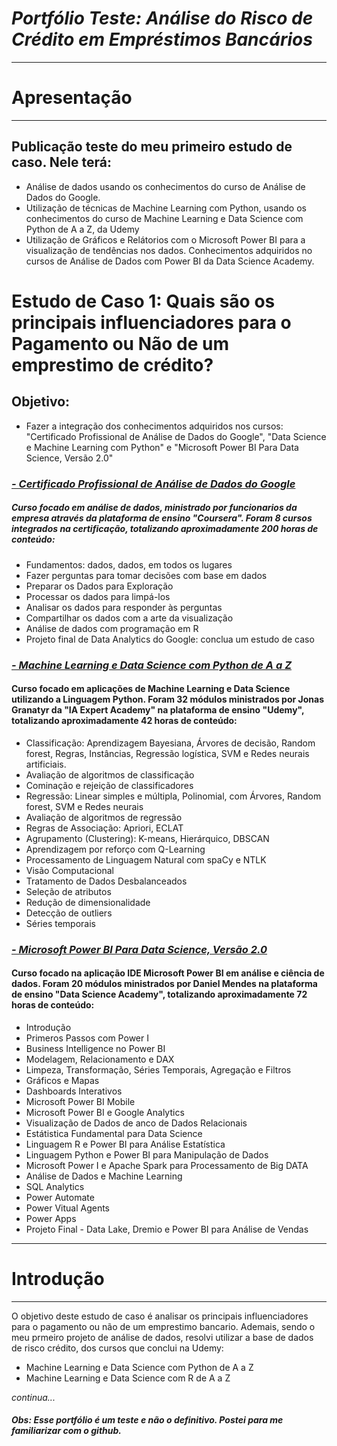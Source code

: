 # *Portfólio Teste: Análise do Risco de Crédito em Empréstimos Bancários*
***
# Apresentação
***
## Publicação teste do meu primeiro estudo de caso. Nele terá:
* Análise de dados usando os conhecimentos do curso de Análise de Dados do Google. 
* Utilização de técnicas de Machine Learning com Python, usando os conhecimentos do curso de Machine Learning e Data Science com Python de A a Z, da Udemy
* Utilização de Gráficos e Relátorios com o Microsoft Power BI para a visualização de tendências nos dados. Conhecimentos adquiridos no cursos de Análise de Dados com Power BI da Data Science Academy.


# **Estudo de Caso 1: Quais são os principais influenciadores para o Pagamento ou Não de um emprestimo de crédito?**

## Objetivo:
* Fazer a integração dos conhecimentos adquiridos nos cursos: "Certificado Profissional de Análise de Dados do Google", "Data Science e Machine Learning com Python" e "Microsoft Power BI Para Data Science, Versão 2.0" 


### [*- Certificado Profissional de Análise de Dados do Google*](https://www.coursera.org/professional-certificates/analise-de-dados-do-google)
##### Curso focado em análise de dados, ministrado por funcionarios da empresa através da plataforma de ensino "Coursera". Foram 8 cursos integrados na certificação, totalizando aproximadamente 200 horas de conteúdo:
* Fundamentos: dados, dados, em todos os lugares
* Fazer perguntas para tomar decisões com base em dados
* Preparar os Dados para Exploração
* Processar os dados para limpá-los
* Analisar os dados para responder às perguntas
* Compartilhar os dados com a arte da visualização
* Análise de dados com programação em R
* Projeto final de Data Analytics do Google: conclua um estudo de caso

### [*- Machine Learning e Data Science com Python de A a Z*](https://www.udemy.com/course/machine-learning-e-data-science-com-python-y/)
#### Curso focado em aplicações de Machine Learning e Data Science utilizando a Linguagem Python. Foram 32 módulos ministrados por Jonas Granatyr da "IA Expert Academy" na plataforma de ensino "Udemy", totalizando aproximadamente 42 horas de conteúdo:
* Classificação: Aprendizagem Bayesiana, Árvores de decisão, Random forest, Regras, Instâncias, Regressão logística, SVM e Redes neurais artificiais. 
* Avaliação de algoritmos de classificação
* Cominação e rejeição de classificadores
* Regressão: Linear simples e múltipla, Polinomial, com Árvores, Random forest, SVM e Redes neurais
* Avaliação de algoritmos de regressão
* Regras de Associação: Apriori, ECLAT
* Agrupamento (Clustering): K-means, Hierárquico, DBSCAN
* Aprendizagem por reforço com Q-Learning
* Processamento de Linguagem Natural com spaCy e NTLK
* Visão Computacional
* Tratamento de Dados Desbalanceados
* Seleção de atributos
* Redução de dimensionalidade
* Detecção de outliers
* Séries temporais

### [*- Microsoft Power BI Para Data Science, Versão 2.0*](https://www.datascienceacademy.com.br/course/microsoft-power-bi-para-data-science)
#### Curso focado na aplicação IDE Microsoft Power BI em análise e ciência de dados. Foram 20 módulos ministrados por Daniel Mendes na plataforma de ensino "Data Science Academy", totalizando aproximadamente 72 horas de conteúdo:
* Introdução
* Primeros Passos com Power I
* Business Intelligence no Power BI
* Modelagem, Relacionamento e DAX
* Limpeza, Transformação, Séries Temporais, Agregação e Filtros
* Gráficos e Mapas
* Dashboards Interativos
* Microsoft Power BI Mobile
* Microsoft Power BI e Google Analytics
* Visualização de Dados de anco de Dados Relacionais
* Estátistica Fundamental para Data Science
* Linguagem R e Power BI para Análise Estatística
* Linguagem Python e Power BI para Manipulação de Dados
* Microsoft Power I e Apache Spark para Processamento de Big DATA
* Análise de Dados e Machine Learning
* SQL Analytics
* Power Automate
* Power Vitual Agents
* Power Apps
* Projeto Final - Data Lake, Dremio e Power BI para Análise de Vendas
***
# Introdução
***
O objetivo deste estudo de caso é analisar os principais influenciadores para o pagamento ou não de um emprestimo bancario. Ademais, sendo o meu prmeiro projeto de análise de dados, resolvi utilizar a base de dados de risco crédito, dos cursos que conclui na Udemy:
* Machine Learning e Data Science com Python de A a Z
* Machine Learning e Data Science com R de A a Z


*continua...*


##### Obs: Esse portfólio é um teste e não o definitivo. Postei para me familiarizar com o github.  
